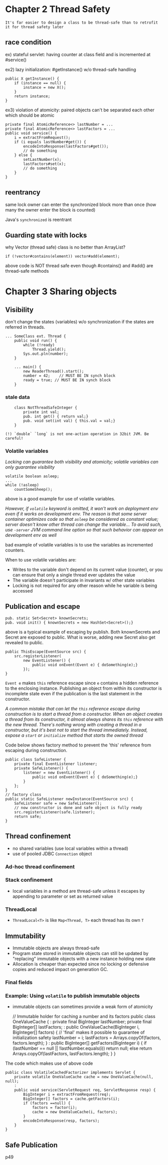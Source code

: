 # Chapter 2 Thread Safety

`It's far easier to design a class to be thread-safe than to retrofit it for thread safety later`

## race condition

ex) stateful servlet: having counter at class field and is incremented at #service()

ex2) lazy initialization: #getInstance() w/o thread-safe handling

	public X getInstance() {
		if (instance == null) {
			instance = new X();
		}
		return instance;
	}

ex3) violation of atomicity: paired objects can't be separated each other which should be atomic

	private final AtomicReference<> lastNumber = ...
	private final AtomicReference<> lastFactors = ...
	public void service() {
		i = extractFromRequest();
		if (i equals lastNumber#get()) {
			encodeIntoResponse(lastFactors#get());
			// do something
		} else {
			setLastNumber(x);
			lastFactors#set(x);
			// do something
		}
	}

## reentrancy

same lock owner can enter the synchronized block more than once (how many the owner enter the block is counted)

Java's `synchronized` is reentrant

## Guarding state with locks

why Vector (thread safe) class is no better than ArrayList?

	if (!vector#contains(element)) vector#add(element);

above code is NOT thread safe even though #contains() and #add() are thread-safe methods

# Chapter 3 Sharing objects

## Visibility

don't change the states (variables) w/o synchronization if the states are referred in threads.

	... SomeClass ext. Thread {
		public void run() {
			while (!ready)
				Thread.yield();
			Sys.out.pln(number);
		}

		... main() {
			new ReaderThread().start();
			number = 42;	// MUST BE IN synch block
			ready = true; // MUST BE IN synch block
		}

### stale data

		class NotThreadSafeInteger {
			private int val;
			pub. int get() { return val;}
			pub. void set(int val) { this.val = val;}
		}

	(!) `double` `long` is not one-action operation in 32bit JVM. Be careful!

### Volatile variables

*Locking can guarantee both visibility and atomicity; volatile variables can only guarantee visibility*

	volatile boolean asleep;
	...
	while (!asleep)
		countSomeSheep();

above is a good example for use of volatile variables.

*However, if `volatile` keyword is omitted, it won't work on deployment env even if it works on development env. The reason is that some server container optimizes code so that `asleep` be considered as constant value; server doesn't know other thread can change the variable... To avoid such, use `-server` JVM command line option so that such behavior can appear on development env as well*

bad example of volatile variables is to use the variables as incremented counters.

When to use volatile variables are:

- Writes to the variable don't depend on its current value (counter), or you can ensure that only a single thread ever updates the value
- The variable doesn't participate in invariants w/ other state variables
- Locking is not required for any other reason while he variable is being accessed

## Publication and escape

	pub. static Set<Secret> knownSecrets;
	pub. void init() { knownSecrets = new HashSet<Secret>();}

above is a typical example of escaping by publish. Both knownSecrets and Secret are exposed to public. What is worse, adding new Secret also get revealed to public.

	public ThisEscape(EventSource src) {
		src.registerListener(
			new EventListener() {
				public void onEvent(Event e) { doSomething(e);}
			});
	}

`Event e` makes `this` reference escape since `e` contains a hidden reference to the enclosing instance.
Publishing an object from within its constructor is incomplete state even if the publication is the last statement in the constructor.

*A common mistake that can let the `this` reference escape during construction is to start a thread from a constructor. When an object creates a thread from its constructor, it almost always shares its `this` reference with the new thread. There's nothing wrong with creating a thread in a constructor, but it's best not to start the thread immediately. Instead, expose a `start` or `initialize` method that starts the owned thread*

Code below shows factory method to prevent the 'this' reference from escaping during construction.

	public class SafeListener {
		private final EventListener listener;
		private SafeListener() {
			listener = new EventListener() {
				public void onEvent(Event e) { doSomething(e);}
			}
		};
	}
	// factory class
	public static SafeListener newInstance(EventSource src) {
		SafeListener safe = new SafeListener();
		// now constructor is done and safe object is fully ready
		src.registerListener(safe.listener);
		return safe;
	}

## Thread confinement

* no shared variables (use local variables within a thread)
* use of pooled JDBC `Connection` object

### Ad-hoc thread confinement

### Stack confinement

* local variables in a method are thread-safe unless it escapes by appending to parameter or set as returned value

### ThreadLocal

* `ThreadLocal<T>` is like `Map<Thread, T>` each thread has its own `T`

## Immutability

* Immutable objects are always thread-safe
* Program state stored in immutable objects can still be updated by "replacing" immutable objects with a new instance holding new state
* Allocation is cheaper than expected since no locking or defensive copies and reduced impact on generation GC.

### Final fields

### Example: Using `volatile` to publish immutable objects

* immutable objects can sometimes provide a weak form of atomicity

	// Immutable holder for caching a number and its factors
	public class OneValueCache {
		:
		private final BigInteger lastNumber;
		private final BigInteger[] lastFactors;
		:
		public OneValueCache(BigInteger i, BigInteger[] factors) {
			// 'final' makes it possible to guarantee of initialization safety
			lastNumber = i;
			lastFactors = Arrays.copyOf(factors, factors.length);
		}
		:
		public BigInteger[] getFactors(BigInteger i) {
			if (lastNumber == null || !lastNumber.equals(i)) return null;
			else return Arrays.copyOf(lastFactors, lastFactors.length);
		}
	}

The code which makes use of above code

	public class VolatileCachedFactorizer implements Servlet {
		private volatile OneValueCache cache = new OneValueCache(null, null);
		:
		public void service(ServletRequest req, ServletResponse resp) {
			BigInteger i = extractFromRequest(req);
			BigInteger[] factors = cache.getFactors(i);
			if (factors ==null) {
				factors = factor(i);
				cache = new OneValueCache(i, factors);
			}
			encodeIntoResponse(resp, factors);
		}
	}

## Safe Publication

p49
